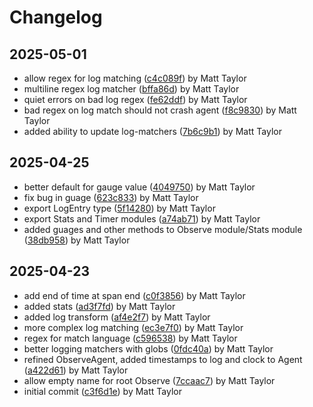 # Changelog


## 2025-05-01
- allow regex for log matching ([c4c089f](https://github.com/mjt-engine/observe/commit/c4c089fe70d9b2360643376d8a82702df9f399a1)) by Matt Taylor
- multiline regex log matcher ([bffa86d](https://github.com/mjt-engine/observe/commit/bffa86d17ae83153133d28e688418cb6c90b6173)) by Matt Taylor
- quiet errors on bad log regex ([fe62ddf](https://github.com/mjt-engine/observe/commit/fe62ddfe6b515cf4e3b194f1f71ec469a3390541)) by Matt Taylor
- bad regex on log match should not crash agent ([f8c9830](https://github.com/mjt-engine/observe/commit/f8c98307471d27de0b23945adb6b58b0657c914e)) by Matt Taylor
- added ability to update log-matchers ([7b6c9b1](https://github.com/mjt-engine/observe/commit/7b6c9b14046350439fd91a7cf7ad21282fd8eff0)) by Matt Taylor

## 2025-04-25
- better default for gauge value ([4049750](https://github.com/mjt-engine/observe/commit/4049750677f36e672b104b0b2b708e9301059764)) by Matt Taylor
- fix bug in guage ([623c833](https://github.com/mjt-engine/observe/commit/623c833e5c0c01adb60c2f27cea32fb48e34867d)) by Matt Taylor
- export LogEntry type ([5f14280](https://github.com/mjt-engine/observe/commit/5f142805aa0e58fd61c638d92c1bb01ba4f1cf0e)) by Matt Taylor
- export Stats and Timer modules ([a74ab71](https://github.com/mjt-engine/observe/commit/a74ab71a19e74f800d783519dbb03aeab1783e1e)) by Matt Taylor
- added guages and other methods to Observe module/Stats module ([38db958](https://github.com/mjt-engine/observe/commit/38db958629ad5a03c413b79f38b7e155f6f245d9)) by Matt Taylor

## 2025-04-23
- add end of time at span end ([c0f3856](https://github.com/mjt-engine/observe/commit/c0f3856c05a9d6cdb0a272e64187758368356dd1)) by Matt Taylor
- added stats ([ad3f7fd](https://github.com/mjt-engine/observe/commit/ad3f7fd6572a368c0dc1cbc16467068be6959899)) by Matt Taylor
- added log transform ([af4e2f7](https://github.com/mjt-engine/observe/commit/af4e2f7487e765a5a61cad6ec0787da5b8850831)) by Matt Taylor
- more complex log matching ([ec3e7f0](https://github.com/mjt-engine/observe/commit/ec3e7f087eadcefa771eef0ece928bda92338001)) by Matt Taylor
- regex for match language ([c596538](https://github.com/mjt-engine/observe/commit/c5965384156f34464132ea5efc323187dc0347eb)) by Matt Taylor
- better logging matchers with globs ([0fdc40a](https://github.com/mjt-engine/observe/commit/0fdc40ac36699bac1c6bda9bef8f9213d8621246)) by Matt Taylor
- refined ObserveAgent, added timestamps to log and clock to Agent ([a422d61](https://github.com/mjt-engine/observe/commit/a422d61169ea46d38f7811809e675e7c39498171)) by Matt Taylor
- allow empty name for root Observe ([7ccaac7](https://github.com/mjt-engine/observe/commit/7ccaac756e117347193218e0813c2080e8e8e6e6)) by Matt Taylor
- initial commit ([c3f6d1e](https://github.com/mjt-engine/observe/commit/c3f6d1e368d46baf03cd925282de39fa1f0b527b)) by Matt Taylor
